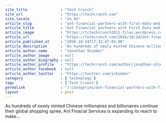 ```yaml
---
site_title               : "Tech Crunch"
site_url                 : "https://techcrunch.com"
site_locale              : "en_US"
article_slug             : "ant-financial-partners-with-first-data-and-verifone-as-part-of-its-global-expansion"
article_title            : "Ant Financial partners with First Data and Verifone as part of its global expansion"
article_image            : "https://tctechcrunch2011.files.wordpress.com/2014/12/alipay.jpg?w=764&h=400&crop=1"
article_url              : "https://techcrunch.com/2016/10/24/ant-financial-partners-with-first-data-and-verifone-as-part-of-its-global-expansion/"
article_published_at     : "2016-10-24T17:32:47-02:00"
article_description      : "As hundreds of newly minted Chinese millionaires and billionaires continue their global shopping spree, Ant Finacial Services is expanding its reach to make..."
article_author_name      : "Jonathan Shieber"
article_author_image     : null
article_author_biography : null
article_author_profile   : "https://techcrunch.com/author/jonathan-shieber/"
article_author_facebook  : null
article_author_twitter   : "https://twitter.com/jshieber"
category                 : ['technology']
tags                     : ['Tech Crunch']
permalink                : "/:categories/ant-financial-partners-with-first-data-and-verifone-as-part-of-its-global-expansion/"
layout                   : post
---
```


As hundreds of newly minted Chinese millionaires and billionaires continue their global shopping spree, Ant Finacial Services is expanding its reach to make...
